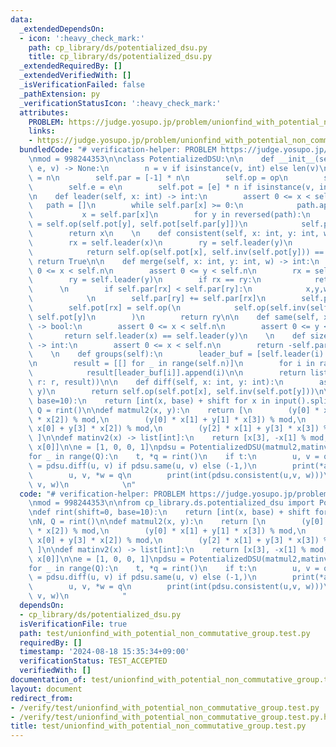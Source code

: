 ```yaml
---
data:
  _extendedDependsOn:
  - icon: ':heavy_check_mark:'
    path: cp_library/ds/potentialized_dsu.py
    title: cp_library/ds/potentialized_dsu.py
  _extendedRequiredBy: []
  _extendedVerifiedWith: []
  _isVerificationFailed: false
  _pathExtension: py
  _verificationStatusIcon: ':heavy_check_mark:'
  attributes:
    PROBLEM: https://judge.yosupo.jp/problem/unionfind_with_potential_non_commutative_group
    links:
    - https://judge.yosupo.jp/problem/unionfind_with_potential_non_commutative_group
  bundledCode: "# verification-helper: PROBLEM https://judge.yosupo.jp/problem/unionfind_with_potential_non_commutative_group\n\
    \nmod = 998244353\n\nclass PotentializedDSU:\n\n    def __init__(self, op, inv,\
    \ e, v) -> None:\n        n = v if isinstance(v, int) else len(v)\n        self.n\
    \ = n\n        self.par = [-1] * n\n        self.op = op\n        self.inv = inv\n\
    \        self.e = e\n        self.pot = [e] * n if isinstance(v, int) else v\n\
    \n    def leader(self, x: int) -> int:\n        assert 0 <= x < self.n\n     \
    \   path = []\n        while self.par[x] >= 0:\n            path.append(x)\n \
    \           x = self.par[x]\n        for y in reversed(path):\n            self.pot[y]\
    \ = self.op(self.pot[y], self.pot[self.par[y]])\n            self.par[y] = x\n\
    \        return x\n    \n    def consistent(self, x: int, y: int, w) -> bool:\n\
    \        rx = self.leader(x)\n        ry = self.leader(y)\n        if rx == ry:\n\
    \            return self.op(self.pot[x], self.inv(self.pot[y])) == w\n       \
    \ return True\n\n    def merge(self, x: int, y: int, w) -> int:\n        assert\
    \ 0 <= x < self.n\n        assert 0 <= y < self.n\n        rx = self.leader(x)\n\
    \        ry = self.leader(y)\n        if rx == ry:\n            return rx\n  \
    \      \n        if self.par[rx] < self.par[ry]:\n            x,y,w,rx,ry = y,x,self.inv(w),ry,rx\n\
    \            \n        self.par[ry] += self.par[rx]\n        self.par[rx] = ry\n\
    \        self.pot[rx] = self.op(\n            self.op(self.inv(self.pot[x]), w),\
    \ self.pot[y]\n        )\n        return ry\n\n    def same(self, x: int, y: int)\
    \ -> bool:\n        assert 0 <= x < self.n\n        assert 0 <= y < self.n\n \
    \       return self.leader(x) == self.leader(y)\n    \n    def size(self, x: int)\
    \ -> int:\n        assert 0 <= x < self.n\n        return -self.par[self.leader(x)]\n\
    \    \n    def groups(self):\n        leader_buf = [self.leader(i) for i in range(self.n)]\n\
    \n        result = [[] for _ in range(self.n)]\n        for i in range(self.n):\n\
    \            result[leader_buf[i]].append(i)\n\n        return list(filter(lambda\
    \ r: r, result))\n\n    def diff(self, x: int, y: int):\n        assert self.same(x,\
    \ y)\n        return self.op(self.pot[x], self.inv(self.pot[y]))\n\n\ndef rint(shift=0,\
    \ base=10):\n    return [int(x, base) + shift for x in input().split()]\n\nN,\
    \ Q = rint()\n\ndef matmul2(x, y):\n    return [\n        (y[0] * x[0] + y[1]\
    \ * x[2]) % mod,\n        (y[0] * x[1] + y[1] * x[3]) % mod,\n        (y[2] *\
    \ x[0] + y[3] * x[2]) % mod,\n        (y[2] * x[1] + y[3] * x[3]) % mod,\n   \
    \ ]\n\ndef matinv2(x) -> list[int]:\n    return [x[3], -x[1] % mod, -x[2] % mod,\
    \ x[0]]\n\ne = [1, 0, 0, 1]\npdsu = PotentializedDSU(matmul2,matinv2,e,N)\n\n\
    for _ in range(Q):\n    t, *q = rint()\n    if t:\n        u, v = q\n        ans\
    \ = pdsu.diff(u, v) if pdsu.same(u, v) else (-1,)\n        print(*ans)\n    else:\n\
    \        u, v, *w = q\n        print(int(pdsu.consistent(u,v, w)))\n        pdsu.merge(u,\
    \ v, w)\n            \n"
  code: "# verification-helper: PROBLEM https://judge.yosupo.jp/problem/unionfind_with_potential_non_commutative_group\n\
    \nmod = 998244353\n\nfrom cp_library.ds.potentialized_dsu import PotentializedDSU\n\
    \ndef rint(shift=0, base=10):\n    return [int(x, base) + shift for x in input().split()]\n\
    \nN, Q = rint()\n\ndef matmul2(x, y):\n    return [\n        (y[0] * x[0] + y[1]\
    \ * x[2]) % mod,\n        (y[0] * x[1] + y[1] * x[3]) % mod,\n        (y[2] *\
    \ x[0] + y[3] * x[2]) % mod,\n        (y[2] * x[1] + y[3] * x[3]) % mod,\n   \
    \ ]\n\ndef matinv2(x) -> list[int]:\n    return [x[3], -x[1] % mod, -x[2] % mod,\
    \ x[0]]\n\ne = [1, 0, 0, 1]\npdsu = PotentializedDSU(matmul2,matinv2,e,N)\n\n\
    for _ in range(Q):\n    t, *q = rint()\n    if t:\n        u, v = q\n        ans\
    \ = pdsu.diff(u, v) if pdsu.same(u, v) else (-1,)\n        print(*ans)\n    else:\n\
    \        u, v, *w = q\n        print(int(pdsu.consistent(u,v, w)))\n        pdsu.merge(u,\
    \ v, w)\n            "
  dependsOn:
  - cp_library/ds/potentialized_dsu.py
  isVerificationFile: true
  path: test/unionfind_with_potential_non_commutative_group.test.py
  requiredBy: []
  timestamp: '2024-08-18 15:35:34+09:00'
  verificationStatus: TEST_ACCEPTED
  verifiedWith: []
documentation_of: test/unionfind_with_potential_non_commutative_group.test.py
layout: document
redirect_from:
- /verify/test/unionfind_with_potential_non_commutative_group.test.py
- /verify/test/unionfind_with_potential_non_commutative_group.test.py.html
title: test/unionfind_with_potential_non_commutative_group.test.py
---
```

